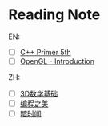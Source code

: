 Reading Note
===========

EN:
- [ ] [C++ Primer 5th](http://book.douban.com/subject/24089577/)
- [ ] [OpenGL - Introduction](https://open.gl)

ZH:
- [ ] [3D数学基础](http://book.douban.com/subject/1400419/)
- [ ] [编程之美](http://book.douban.com/subject/3004255/)
- [ ] [暗时间](http://book.douban.com/subject/6709809/)
